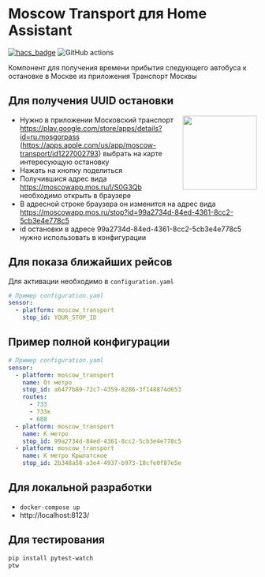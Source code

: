 # Moscow Transport для Home Assistant

[![hacs_badge](https://img.shields.io/badge/HACS-Custom-orange.svg)](https://github.com/custom-components/hacs)
![GitHub actions](https://github.com/egmen/moscow_transport/actions/workflows/validate.yml/badge.svg)

Компонент для получения времени прибытия следующего автобуса к остановке в Москве из приложения Транспорт Москвы

## Для получения UUID остановки
<img src="https://raw.githubusercontent.com/egmen/moscow_transport/main/assets/transport_app_screenshot.jpg" width="150px" align="right" />

- Нужно в приложении Московский транспорт https://play.google.com/store/apps/details?id=ru.mosgorpass (https://apps.apple.com/us/app/moscow-transport/id1227002793) выбрать на карте интересующую остановку
- Нажать на кнопку поделиться
- Получившися адрес вида https://moscowapp.mos.ru/l/S0G3Qb необходимо открыть в браузере
- В адресной строке браузера он изменится на адрес вида https://moscowapp.mos.ru/stop?id=99a2734d-84ed-4361-8cc2-5cb3e4e778c5
- id остановки в адресе 99a2734d-84ed-4361-8cc2-5cb3e4e778c5 нужно использовать в конфигурации

## Для показа ближайших рейсов
Для активации необходимо в `configuration.yaml`
```yaml
# Пример configuration.yaml
sensor:
  - platform: moscow_transport
    stop_id: YOUR_STOP_ID
```

## Пример полной конфигурации
```yaml
# Пример configuration.yaml
sensor:
  - platform: moscow_transport
    name: От метро
    stop_id: a6477b89-72c7-4359-8286-3f148874d653
    routes:
      - 733
      - 733к
      - 688
  - platform: moscow_transport
    name: К метро
    stop_id: 99a2734d-84ed-4361-8cc2-5cb3e4e778c5
  - platform: moscow_transport
    name: К метро Крылатское
    stop_id: 2b348a58-a3e4-4937-b973-18cfe0f87e5e
```

## Для локальной разработки
- ```docker-compose up```
- http://localhost:8123/

## Для тестирования
```bash
pip install pytest-watch
ptw
```

